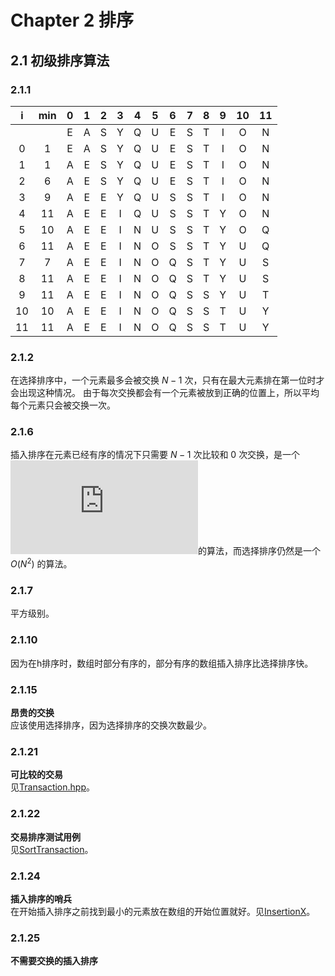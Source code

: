 # Chapter 2 排序
## 2.1 初级排序算法
### 2.1.1
|i|min|0|1|2|3|4|5|6|7|8|9|10|11|
|:-:|:-:|:-:|:-:|:-:|:-:|:-:|:-:|:-:|:-:|:-:|:-:|:-:|:-:|
|||E|A|S|Y|Q|U|E|S|T|I|O|N|
|0|1|E|A|S|Y|Q|U|E|S|T|I|O|N|
|1|1|A|E|S|Y|Q|U|E|S|T|I|O|N|
|2|6|A|E|S|Y|Q|U|E|S|T|I|O|N|
|3|9|A|E|E|Y|Q|U|S|S|T|I|O|N|
|4|11|A|E|E|I|Q|U|S|S|T|Y|O|N|
|5|10|A|E|E|I|N|U|S|S|T|Y|O|Q|
|6|11|A|E|E|I|N|O|S|S|T|Y|U|Q|
|7|7|A|E|E|I|N|O|Q|S|T|Y|U|S|
|8|11|A|E|E|I|N|O|Q|S|T|Y|U|S|
|9|11|A|E|E|I|N|O|Q|S|S|Y|U|T|
|10|10|A|E|E|I|N|O|Q|S|S|T|U|Y|
|11|11|A|E|E|I|N|O|Q|S|S|T|U|Y|
### 2.1.2
在选择排序中，一个元素最多会被交换 $N-1$ 次，只有在最大元素排在第一位时才会出现这种情况。
由于每次交换都会有一个元素被放到正确的位置上，所以平均每个元素只会被交换一次。
### 2.1.6
插入排序在元素已经有序的情况下只需要 $N-1$ 次比较和 $0$ 次交换，是一个![](http://latex.codecogs.com/gif.latex?O(N))的算法，而选择排序仍然是一个 $O(N^2)$ 的算法。
### 2.1.7
平方级别。
### 2.1.10
因为在h排序时，数组时部分有序的，部分有序的数组插入排序比选择排序快。
### 2.1.15
**昂贵的交换**  
应该使用选择排序，因为选择排序的交换次数最少。
### 2.1.21
**可比较的交易**  
见[Transaction.hpp](../Chapter_1/Transaction.hpp)。
### 2.1.22
**交易排序测试用例**  
见[SortTransaction](./SortTransaction.cpp)。
### 2.1.24
**插入排序的哨兵**  
在开始插入排序之前找到最小的元素放在数组的开始位置就好。见[InsertionX](./InsertionX.hpp)。
### 2.1.25
**不需要交换的插入排序**  
